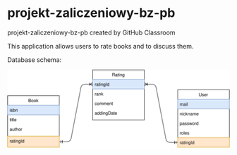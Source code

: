 # projekt-zaliczeniowy-bz-pb
projekt-zaliczeniowy-bz-pb created by GitHub Classroom

This application allows users to rate books and to discuss them.


Database schema:

<img src="./src/main/resources/db-schema.svg">
